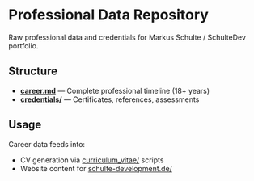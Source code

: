 # Professional Data Repository

Raw professional data and credentials for Markus Schulte / SchulteDev portfolio.

## Structure

- **[career.md](career.md)** — Complete professional timeline (18+ years)
- **[credentials/](credentials/)** — Certificates, references, assessments

## Usage

Career data feeds into:

- CV generation via [curriculum_vitae/](../curriculum_vitae/) scripts
- Website content for [schulte-development.de/](../schulte-development_de/)
